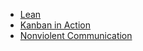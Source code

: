 * [Lean](https://youtu.be/wfsRAZUnonI)
* [Kanban in Action](https://www.manning.com/books/kanban-in-action)
* [Nonviolent Communication](https://www.cnvc.org/store/nonviolent-communication-a-language-of-life)
